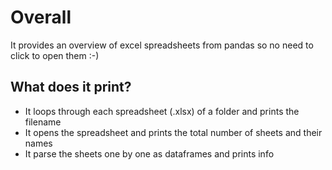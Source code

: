 # Overall

It provides an overview of excel spreadsheets from pandas so no need to click to open them :-)

## What does it print?

- It loops through each spreadsheet (.xlsx) of a folder and prints the filename
- It opens the spreadsheet and prints the total number of sheets and their names
- It parse the sheets one by one as dataframes and prints info

